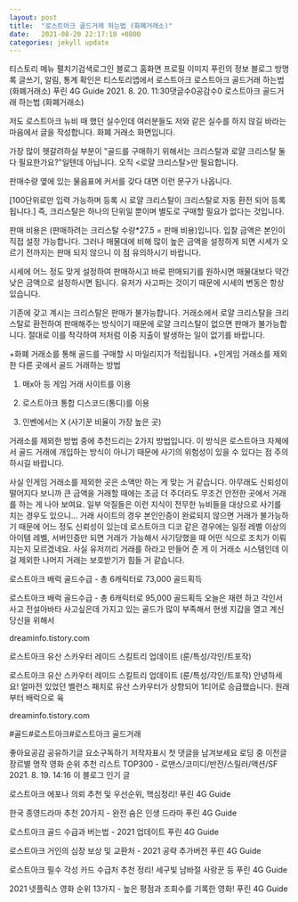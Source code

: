 ```yaml
---
layout: post
title:  "로스트아크 골드거래 하는법 (화폐거래소)"
date:   2021-08-20 22:17:10 +0800
categories: jekyll update
---
```

티스토리 메뉴 펼치기검색로그인
블로그 홈화면
프로필 이미지
푸린의 정보 블로그
방명록
글쓰기, 알림, 통계 확인은 티스토리앱에서
로스트아크
로스트아크 골드거래 하는법 (화폐거래소)
푸린 4G Guide
2021. 8. 20. 11:30댓글수0공감수0
로스트아크 골드거래 하는법 (화폐거래소)

저도 로스트아크 뉴비 때 했던 실수인데 여러분들도 저와 같은 실수를 하지 않길 바라는 마음에서 글을 작성합니다.
화폐 거래소 화면입니다.



​가장 많이 헷갈려하실 부분이 "골드를 구매하기 위해서는 크리스탈과 로얄 크리스탈 둘 다 필요한가요?"일텐데
아닙니다. 오직 <로얄 크리스탈>만 필요합니다.

​판매수량 옆에 있는 물음표에 커서를 갖다 대면 이런 문구가 나옵니다.



[100단위로만 입력 가능하며 등록 시 로얄 크리스탈이 크리스탈로 자동 환전 되어 등록됩니다.]
즉, 크리스탈은 하나의 단위일 뿐이며 별도로 구매할 필요가 없다는 것입니다.


​판매 비용은 (판매하려는 크리스탈 수량*27.5 = 판매 비용)입니다.
입찰 금액은 본인이 직접 설정 가능합니다.
그러나 매물대에 비해 많이 높은 금액을 설정하게 되면 시세가 오르기 전까지는 판매 되지 않으니 이 점 유의하시기 바랍니다.

시세에 어느 정도 맞게 설정하여 판매하시고 바로 판매되기를 원하시면 매물대보다 약간 낮은 금액으로 설정하시면 됩니다. 유저가 사고파는 것이기 때문에 시세의 변동은 항상 있습니다.

​기존에 갖고 계시는 크리스탈은 판매가 불가능합니다.
거래소에서 로얄 크리스탈을 크리스탈로 환전하여 판매해주는 방식이기 때문에 로얄 크리스탈이 없으면 판매가 불가능합니다.​ 절대로 이를 착각하여 저처럼 이중 지출이 발생하는 일이 없기를 바랍니다.

 

+화폐 거래소를 통해 골드를 구매할 시 마일리지가 적립됩니다.
+인게임 거래소를 제외한 다른 곳에서 골드 거래하는 방법
1. 매x아 등 게임 거래 사이트를 이용
2. 로스트아크 통합 디스코드(통디)를 이용

3. 인벤에서는 X (사기꾼 비율이 가장 높은 곳)

거래소를 제외한 방법 중에 추천드리는 2가지 방법입니다.
이 방식은 로스트아크 자체에서 골드 거래에 개입하는 방식이 아니기 때문에 사기의 위험성이 있을 수 있다는 점 주의하시길 바랍니다.


사실 인게임 거래소를 제외한 곳은 소액만 하는 게 맞는 거 같습니다. 아무래도 신뢰성이 떨어지다 보니까 큰 금액을 거래할 때에는 조금 더 주더라도 무조건 안전한 곳에서 거래를 하는 게 나아 보여요. 일부 악질들은 이런 지식이 전무한 뉴비들을 대상으로 사기를 치는 경우도 있으니... 거래 사이트의 경우 본인인증이 완료되지 않으면 거래가 불가능하기 때문에 어느 정도 신뢰성이 있는데 로스트아크 디코 같은 경우에는 일정 레벨 이상의 아이템 레벨, 서버인증만 되면 거래가 가능해서 사기당했을 때 어떤 식으로 조치가 이뤄지는지 모르겠네요. 사실 유저끼리 거래를 하라고 만들어 준 게 이 거래소 시스템인데 이걸 제외한 나머지 거래는 보호받기가 힘들 거 같습니다.

 

 
로스트아크 배럭 골드수급 - 총 6캐릭터로 73,000 골드획득

로스트아크 배럭 골드수급 - 총 6캐릭터로 95,000 골드획득 오늘은 재련 하고 각인서 사고 전설아바타 사고싶은데 가지고 있는 골드가 많이 부족해서 현생 지갑을 열고 계신 당신을 위해서

dreaminfo.tistory.com
 

 
로스트아크 유산 스카우터 레이드 스킬트리 업데이트 (룬/특성/각인/트포작)

로스트아크 유산 스카우터 레이드 스킬트리 업데이트 (룬/특성/각인/트포작) 안녕하세요! 얼마전 있었던 벨런스 패치로 유산 스카우터가 상향되어 1티어로 승급했습니다. 원래부터 배럭으로 육

dreaminfo.tistory.com
 

#골드#로스트아크#로스트아크 골드거래

좋아요공감
공유하기글 요소구독하기
저작자표시
첫 댓글을 남겨보세요
로딩 중
이전글
장르별 명작 영화 순위 추천 리스트 TOP300 - 로맨스/코미디/반전/스릴러/액션/SF
2021. 8. 19. 14:16
이 블로그 인기 글

로스트아크 에포나 의뢰 추천 및 우선순위, 핵심정리!
푸린 4G Guide

한국 종영드라마 추천 20가지 - 완전 숨은 인생 드라마
푸린 4G Guide

로스트아크 골드 수급과 버는법 - 2021 업데이트
푸린 4G Guide

로스트아크 거인의 심장 보상 및 교환처 - 2021 공략 추가버전
푸린 4G Guide

로스트아크 필수 각성 카드 수급처 추천 정리! 세구빛 남바절 사랑꾼 등
푸린 4G Guide

2021 넷플릭스 영화 순위 13가지 - 높은 평점과 조회수를 기록한 영화!
푸린 4G Guide